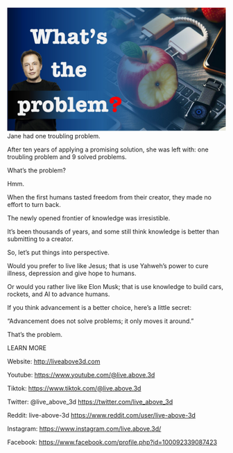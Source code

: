 ![Video cover image](cover.jpg "cover photo")
Jane had one troubling problem.

After ten years of applying a promising solution, she was left with: one troubling problem and 9 solved problems.

What’s the problem?

Hmm.

When the first humans tasted freedom from their creator, they made no effort to turn back.

The newly opened frontier of knowledge was irresistible.

It’s been thousands of years, and some still think knowledge is better than submitting to a creator.

So, let’s put things into perspective.

Would you prefer to live like Jesus; that is use Yahweh’s power to cure illness, depression and give hope to humans.

Or would you rather live like Elon Musk; that is use knowledge to build cars, rockets, and AI to advance humans.

If you think advancement is a better choice, here’s a little secret:

“Advancement does not solve problems; it only moves it around.”

That’s the problem.

LEARN MORE

Website: http://liveabove3d.com

Youtube: https://www.youtube.com/@live.above.3d

Tiktok: https://www.tiktok.com/@live.above.3d

Twitter: @live_above_3d https://twitter.com/live_above_3d

Reddit: live-above-3d https://www.reddit.com/user/live-above-3d

Instagram: https://www.instagram.com/live.above.3d/

Facebook: https://www.facebook.com/profile.php?id=100092339087423

